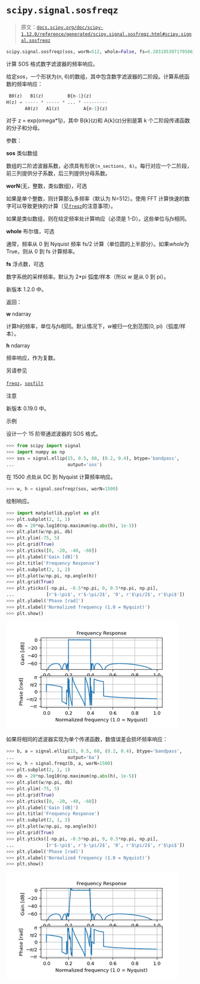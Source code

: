 # `scipy.signal.sosfreqz`

> 原文：[`docs.scipy.org/doc/scipy-1.12.0/reference/generated/scipy.signal.sosfreqz.html#scipy.signal.sosfreqz`](https://docs.scipy.org/doc/scipy-1.12.0/reference/generated/scipy.signal.sosfreqz.html#scipy.signal.sosfreqz)

```py
scipy.signal.sosfreqz(sos, worN=512, whole=False, fs=6.283185307179586)
```

计算 SOS 格式数字滤波器的频率响应。

给定*sos*，一个形状为(n, 6)的数组，其中包含数字滤波器的二阶段。计算系统函数的频率响应：

```py
 B0(z)   B1(z)         B{n-1}(z)
H(z) = ----- * ----- * ... * ---------
       A0(z)   A1(z)         A{n-1}(z) 
```

对于 z = exp(omega*1j)，其中 B{k}(z)和 A{k}(z)分别是第 k 个二阶段传递函数的分子和分母。

参数：

**sos** 类似数组

数组的二阶滤波器系数，必须具有形状`(n_sections, 6)`。每行对应一个二阶段，前三列提供分子系数，后三列提供分母系数。

**worN**{无，整数，类似数组}，可选

如果是单个整数，则计算那么多频率（默认为 N=512）。使用 FFT 计算快速的数字可以导致更快的计算（见[`freqz`](https://docs.scipy.org/doc/scipy-1.12.0/reference/generated/scipy.signal.freqz.html#scipy.signal.freqz "scipy.signal.freqz")的注意事项）。

如果是类似数组，则在给定频率处计算响应（必须是 1-D）。这些单位与*fs*相同。

**whole** 布尔值，可选

通常，频率从 0 到 Nyquist 频率 fs/2 计算（单位圆的上半部分）。如果*whole*为 True，则从 0 到 fs 计算频率。

**fs** 浮点数，可选

数字系统的采样频率。默认为 2*pi 弧度/样本（所以 w 是从 0 到 pi）。

新版本 1.2.0 中。

返回：

**w** ndarray

计算*h*的频率，单位与*fs*相同。默认情况下，*w*被归一化到范围[0, pi)（弧度/样本）。

**h** ndarray

频率响应，作为复数。

另请参见

[`freqz`](https://docs.scipy.org/doc/scipy-1.12.0/reference/generated/scipy.signal.freqz.html#scipy.signal.freqz "scipy.signal.freqz")，[`sosfilt`](https://docs.scipy.org/doc/scipy-1.12.0/reference/generated/scipy.signal.sosfilt.html#scipy.signal.sosfilt "scipy.signal.sosfilt")

注意

新版本 0.19.0 中。

示例

设计一个 15 阶带通滤波器的 SOS 格式。

```py
>>> from scipy import signal
>>> import numpy as np
>>> sos = signal.ellip(15, 0.5, 60, (0.2, 0.4), btype='bandpass',
...                    output='sos') 
```

在 1500 点处从 DC 到 Nyquist 计算频率响应。

```py
>>> w, h = signal.sosfreqz(sos, worN=1500) 
```

绘制响应。

```py
>>> import matplotlib.pyplot as plt
>>> plt.subplot(2, 1, 1)
>>> db = 20*np.log10(np.maximum(np.abs(h), 1e-5))
>>> plt.plot(w/np.pi, db)
>>> plt.ylim(-75, 5)
>>> plt.grid(True)
>>> plt.yticks([0, -20, -40, -60])
>>> plt.ylabel('Gain [dB]')
>>> plt.title('Frequency Response')
>>> plt.subplot(2, 1, 2)
>>> plt.plot(w/np.pi, np.angle(h))
>>> plt.grid(True)
>>> plt.yticks([-np.pi, -0.5*np.pi, 0, 0.5*np.pi, np.pi],
...            [r'$-\pi$', r'$-\pi/2$', '0', r'$\pi/2$', r'$\pi$'])
>>> plt.ylabel('Phase [rad]')
>>> plt.xlabel('Normalized frequency (1.0 = Nyquist)')
>>> plt.show() 
```

![../../_images/scipy-signal-sosfreqz-1_00_00.png](img/31fa9c10c66cfce14cfe294600776242.png)

如果将相同的滤波器实现为单个传递函数，数值误差会损坏频率响应：

```py
>>> b, a = signal.ellip(15, 0.5, 60, (0.2, 0.4), btype='bandpass',
...                    output='ba')
>>> w, h = signal.freqz(b, a, worN=1500)
>>> plt.subplot(2, 1, 1)
>>> db = 20*np.log10(np.maximum(np.abs(h), 1e-5))
>>> plt.plot(w/np.pi, db)
>>> plt.ylim(-75, 5)
>>> plt.grid(True)
>>> plt.yticks([0, -20, -40, -60])
>>> plt.ylabel('Gain [dB]')
>>> plt.title('Frequency Response')
>>> plt.subplot(2, 1, 2)
>>> plt.plot(w/np.pi, np.angle(h))
>>> plt.grid(True)
>>> plt.yticks([-np.pi, -0.5*np.pi, 0, 0.5*np.pi, np.pi],
...            [r'$-\pi$', r'$-\pi/2$', '0', r'$\pi/2$', r'$\pi$'])
>>> plt.ylabel('Phase [rad]')
>>> plt.xlabel('Normalized frequency (1.0 = Nyquist)')
>>> plt.show() 
```

![../../_images/scipy-signal-sosfreqz-1_01_00.png](img/71facdf79e27432faa5cfdf248e1255a.png)
